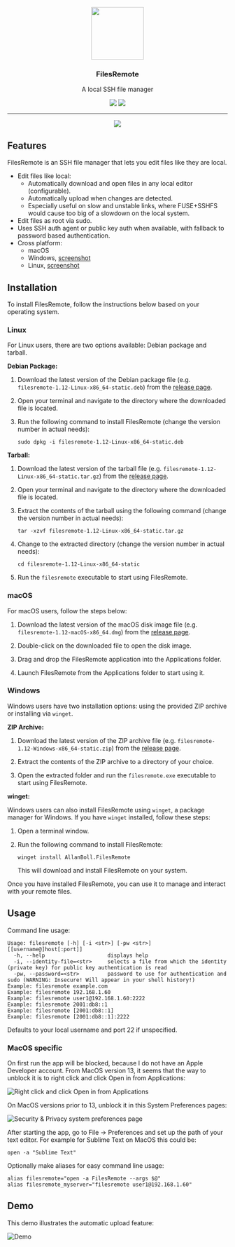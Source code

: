 <p align="center">
  <img width="120" height="120" src="https://github.com/allanrbo/filesremote/blob/master/graphics/appicon/icon_1024x1024.png">
</p>
<h3 align="center">FilesRemote</h3>
<p align="center">A local SSH file manager</p>
<p align="center">
  <img src="https://img.shields.io/github/v/release/allanrbo/filesremote?label=version" />
  <img src="https://img.shields.io/github/downloads/allanrbo/filesremote/total" />
</p>
<hr />

<p align="center">
  <img src="graphics/screenshot_mac.png" />
</p>

## Features



FilesRemote is an SSH file manager that lets you edit files like they are local.

 * Edit files like local:
   * Automatically download and open files in any local editor (configurable).
   * Automatically upload when changes are detected.
   * Especially useful on slow and unstable links, where FUSE+SSHFS would cause too big of a slowdown on the local system.
 * Edit files as root via sudo.
 * Uses SSH auth agent or public key auth when available, with fallback to password based authentication.
 * Cross platform:
   * macOS
   * Windows, [screenshot](graphics/screenshot_win.png)
   * Linux, [screenshot](graphics/screenshot_win.png)

## Installation

To install FilesRemote, follow the instructions below based on your operating system.

### Linux

For Linux users, there are two options available: Debian package and tarball.

**Debian Package:**

1. Download the latest version of the Debian package file (e.g. `filesremote-1.12-Linux-x86_64-static.deb`) from the [release page](https://github.com/allanrbo/filesremote/releases).

2. Open your terminal and navigate to the directory where the downloaded file is located.

3. Run the following command to install FilesRemote (change the version number in actual needs):

   ```shell
   sudo dpkg -i filesremote-1.12-Linux-x86_64-static.deb
   ```

**Tarball:**

1. Download the latest version of the tarball file (e.g. `filesremote-1.12-Linux-x86_64-static.tar.gz`) from the [release page](https://github.com/allanrbo/filesremote/releases).

2. Open your terminal and navigate to the directory where the downloaded file is located.

3. Extract the contents of the tarball using the following command (change the version number in actual needs):

   ```shell
   tar -xzvf filesremote-1.12-Linux-x86_64-static.tar.gz
   ```

4. Change to the extracted directory (change the version number in actual needs):

   ```shell
   cd filesremote-1.12-Linux-x86_64-static
   ```

5. Run the `filesremote` executable to start using FilesRemote.

### macOS

For macOS users, follow the steps below:

1. Download the latest version of the macOS disk image file (e.g. `filesremote-1.12-macOS-x86_64.dmg`) from the [release page](https://github.com/allanrbo/filesremote/releases).

2. Double-click on the downloaded file to open the disk image.

3. Drag and drop the FilesRemote application into the Applications folder.

4. Launch FilesRemote from the Applications folder to start using it.

### Windows

Windows users have two installation options: using the provided ZIP archive or installing via `winget`.

**ZIP Archive:**

1. Download the latest version of the ZIP archive file (e.g. `filesremote-1.12-Windows-x86_64-static.zip`) from the [release page](https://github.com/allanrbo/filesremote/releases).

2. Extract the contents of the ZIP archive to a directory of your choice.

3. Open the extracted folder and run the `filesremote.exe` executable to start using FilesRemote.

**winget:**

Windows users can also install FilesRemote using `winget`, a package manager for Windows. If you have `winget` installed, follow these steps:

1. Open a terminal window.

2. Run the following command to install FilesRemote:

   ```shell
   winget install AllanBoll.FilesRemote
   ```

   This will download and install FilesRemote on your system.

Once you have installed FilesRemote, you can use it to manage and interact with your remote files.

## Usage

Command line usage:
```shell
Usage: filesremote [-h] [-i <str>] [-pw <str>] [[username@]host[:port]]
  -h, --help                    displays help
  -i, --identity-file=<str>     selects a file from which the identity (private key) for public key authentication is read
  -pw, --password=<str>         password to use for authentication and sudo (WARNING: Insecure! Will appear in your shell history!)
Example: filesremote example.com
Example: filesremote 192.168.1.60
Example: filesremote user1@192.168.1.60:2222
Example: filesremote 2001:db8::1
Example: filesremote [2001:db8::1]
Example: filesremote [2001:db8::1]:2222
```

Defaults to your local username and port 22 if unspecified.

### MacOS specific

On first run the app will be blocked, because I do not have an Apple Developer account. From MacOS version 13, it seems that the way to unblock it is to right click and click Open in from Applications:

![Right click and click Open in from Applications](graphics/mac13_security_screenshot.png)

On MacOS versions prior to 13, unblock it in this System Preferences pages:

![Security & Privacy system preferences page](graphics/mac_security_screenshot.png)

After starting the app, go to File -> Preferences and set up the path of your text editor. For example for Sublime Text on MacOS this could be:

    open -a "Sublime Text"

Optionally make aliases for easy command line usage:

    alias filesremote="open -a FilesRemote --args $@"
    alias filesremote_myserver="filesremote user1@192.168.1.60"

## Demo

This demo illustrates the automatic upload feature:

![Demo](graphics/demo.gif)
